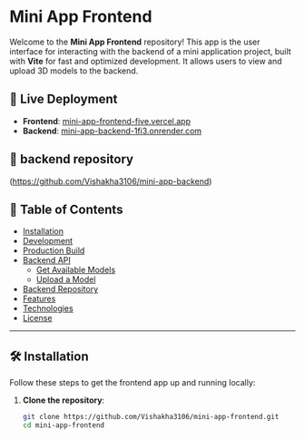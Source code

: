 # Mini App Frontend

Welcome to the **Mini App Frontend** repository! This app is the user interface for interacting with the backend of a mini application project, built with **Vite** for fast and optimized development. It allows users to view and upload 3D models to the backend.

## 🚀 Live Deployment

- **Frontend**: [mini-app-frontend-five.vercel.app](https://mini-app-frontend-five.vercel.app)
- **Backend**: [mini-app-backend-1fi3.onrender.com](https://mini-app-backend-1fi3.onrender.com)




## 🚀 backend repository

(https://github.com/Vishakha3106/mini-app-backend)

## 📂 Table of Contents

- [Installation](#installation)
- [Development](#development)
- [Production Build](#production-build)
- [Backend API](#backend-api)
  - [Get Available Models](#get-available-models)
  - [Upload a Model](#upload-a-model)
- [Backend Repository](#backend-repository)
- [Features](#features)
- [Technologies](#technologies)
- [License](#license)

---

## 🛠️ Installation

Follow these steps to get the frontend app up and running locally:

1. **Clone the repository**:

   ```bash
   git clone https://github.com/Vishakha3106/mini-app-frontend.git
   cd mini-app-frontend
